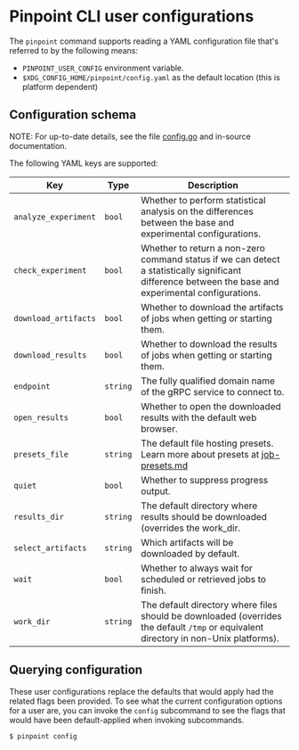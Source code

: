 # Pinpoint CLI user configurations

The `pinpoint` command supports reading a YAML configuration file that's
referred to by the following means:

- `PINPOINT_USER_CONFIG` environment variable.
- `$XDG_CONFIG_HOME/pinpoint/config.yaml` as the default location (this is
  platform dependent)

## Configuration schema

NOTE: For up-to-date details, see the file
[config.go](https://source.chromium.org/chromium/infra/infra/+/master:go/src/infra/chromeperf/pinpoint/cli/config.go)
and in-source documentation.

The following YAML keys are supported:

| Key | Type | Description |
|-----|------|-------------|
| `analyze_experiment` | `bool` | Whether to perform statistical analysis on the differences between the base and experimental configurations. |
| `check_experiment` | `bool` | Whether to return a non-zero command status if we can detect a statistically significant difference between the base and experimental configurations. |
| `download_artifacts` | `bool` | Whether to download the artifacts of jobs when getting or starting them. |
| `download_results` | `bool` | Whether to download the results of jobs when getting or starting them. |
| `endpoint` | `string` | The fully qualified domain name of the gRPC service to connect to. |
| `open_results` | `bool` | Whether to open the downloaded results with the default web browser. |
| `presets_file` | `string` | The default file hosting presets. Learn more about presets at [job-presets.md](job-presets.md) |
| `quiet` | `bool` | Whether to suppress progress output. |
| `results_dir` | `string` | The default directory where results should be downloaded (overrides the work_dir. |
| `select_artifacts` | `string` | Which artifacts will be downloaded by default. |
| `wait` | `bool` | Whether to always wait for scheduled or retrieved jobs to finish. |
| `work_dir` | `string` | The default directory where files should be downloaded (overrides the default `/tmp` or equivalent directory in non-Unix platforms). |

## Querying configuration

These user configurations replace the defaults that would apply had the
related flags been provided.  To see what the current configuration options
for a user are, you can invoke the `config` subcommand to see the flags that
would have been default-applied when invoking subcommands.

```bash
$ pinpoint config
```
